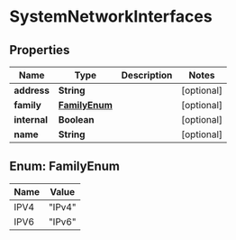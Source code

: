 # SystemNetworkInterfaces

## Properties
Name | Type | Description | Notes
------------ | ------------- | ------------- | -------------
**address** | **String** |  |  [optional]
**family** | [**FamilyEnum**](#FamilyEnum) |  |  [optional]
**internal** | **Boolean** |  |  [optional]
**name** | **String** |  |  [optional]

<a name="FamilyEnum"></a>
## Enum: FamilyEnum
Name | Value
---- | -----
IPV4 | &quot;IPv4&quot;
IPV6 | &quot;IPv6&quot;
